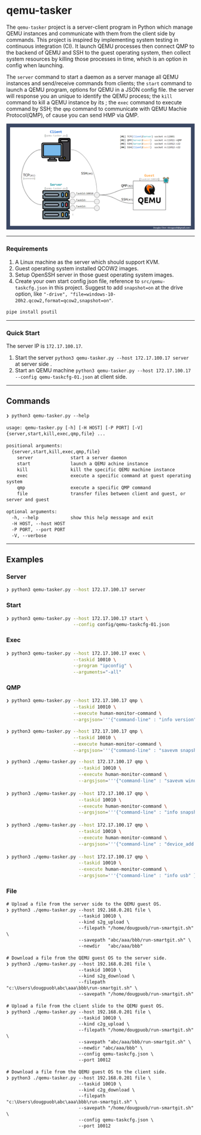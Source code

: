 # qemu-tasker

The `qemu-tasker` project is a server-client program in Python which manage QEMU instances and communicate with them from the client side by commands. This project is inspired by implementing system testing in continuous integration (CI). It launch QEMU processes then connect QMP to the backend of QEMU and SSH to the guest operating system, then collect system resources by killing those processes in time, which is an option in config when launching.

The `server` command to start a daemon as a server manage all QEMU instances and send/receive commands from clients; the `start` command to launch a QEMU program, options for QEMU in a JSON config file. the server will response you an unique <TASKID> to identify the QEMU process; the `kill` command to kill a QEMU instance by its <TASKID>; the `exec` command to execute command by SSH; the `qmp` command to communicate with QEMU Machie Protocol(QMP), of cause you can send HMP via QMP.

![Figure](doc/figure.png)


----------

### Requirements

1. A Linux machine as the server which should support KVM.
2. Guest operating system installed QCOW2 images.
3. Setup OpenSSH server in those guest operating system images.
4. Create your own start config json file, reference to `src/qemu-taskcfg.json` in this project. Suggest to add `snapshot=on` at the drive option, like `"-drive", "file=windows-10-20h2.qcow2,format=qcow2,snapshot=on"`.


``` bash
pipe install psutil
```

----------

### Quick Start
The server IP is `172.17.100.17`.

1. Start the server `python3 qemu-tasker.py --host 172.17.100.17 server` at server side .
2. Start an QEMU machine `python3 qemu-tasker.py --host 172.17.100.17 --config qemu-taskcfg-01.json` at client side.


----------

## Commands

```
❯ python3 qemu-tasker.py --help

usage: qemu-tasker.py [-h] [-H HOST] [-P PORT] [-V] {server,start,kill,exec,qmp,file} ...

positional arguments:
  {server,start,kill,exec,qmp,file}
    server              start a server daemon
    start               launch a QEMU achine instance
    kill                kill the specific QEMU machine instance
    exec                execute a specific command at guest operating system
    qmp                 execute a specific QMP command
    file                transfer files between client and guest, or server and guest

optional arguments:
  -h, --help            show this help message and exit
  -H HOST, --host HOST
  -P PORT, --port PORT
  -V, --verbose

```

----------

## Examples

### Server
``` bash
❯ python3 qemu-tasker.py --host 172.17.100.17 server
```
### Start
``` bash
❯ python3 qemu-tasker.py --host 172.17.100.17 start \
                         --config config/qemu-taskcfg-01.json
```

### Exec
``` bash
❯ python3 qemu-tasker.py --host 172.17.100.17 exec \
                         --taskid 10010 \
                         --program "ipconfig" \
                         --arguments="-all"
```

### QMP

``` bash
❯ python3 qemu-tasker.py --host 172.17.100.17 qmp \
                         --taskid 10010 \
                         --execute human-monitor-command \
                         --argsjson='''{"command-line" : "info version" }'''
```

``` bash
❯ python3 qemu-tasker.py --host 172.17.100.17 qmp \
                         --taskid 10010 \
                         --execute human-monitor-command \
                         --argsjson='''{"command-line" : "savevm snapshot01" }'''
```

``` bash
❯ python3 ./qemu-tasker.py --host 172.17.100.17 qmp \
                           --taskid 10010 \
                           --execute human-monitor-command \
                           --argsjson='''{"command-line" : "savevm winusb" }'''

❯ python3 ./qemu-tasker.py --host 172.17.100.17 qmp \
                           --taskid 10010 \
                           --execute human-monitor-command \
                           --argsjson='''{"command-line" : "info snapshots" }'''

❯ python3 ./qemu-tasker.py --host 172.17.100.17 qmp \
                           --taskid 10010 \
                           --execute human-monitor-command \
                           --argsjson='''{"command-line" : "device_add usb-winusb,id=winusb-01,pcap=winusb-01.pcap" }'''

❯ python3 ./qemu-tasker.py --host 172.17.100.17 qmp \
                           --taskid 10010 \
                           --execute human-monitor-command \
                           --argsjson='''{"command-line" : "info usb" }'''
```

### File

```
# Upload a file from the server side to the QEMU guest OS.
❯ python3 ./qemu-tasker.py --host 192.168.0.201 file \
                           --taskid 10010 \
                           --kind s2g_upload \
                           --filepath "/home/dougpuob/run-smartgit.sh" \
                           --savepath "abc/aaa/bbb/run-smartgit.sh" \
                           --newdir   "abc/aaa/bbb"

# Download a file from the QEMU guest OS to the server side.
❯ python3 ./qemu-tasker.py --host 192.168.0.201 file \
                           --taskid 10010 \
                           --kind s2g_download \
                           --filepath "c:\Users\dougpuob\abc\aaa\bbb\run-smartgit.sh" \
                           --savepath "/home/dougpuob/run-smartgit.sh"

# Upload a file from the client slide to the QEMU guest OS.
❯ python3 ./qemu-tasker.py --host 192.168.0.201 file \
                           --taskid 10010 \
                           --kind c2g_upload \
                           --filepath "/home/dougpuob/run-smartgit.sh" \
                           --savepath "abc/aaa/bbb/run-smartgit.sh" \
                           --newdir "abc/aaa/bbb" \
                           --config qemu-taskcfg.json \
                           --port 10012

# Download a file from the QEMU guest OS to the client side.
❯ python3 ./qemu-tasker.py --host 192.168.0.201 file \
                           --taskid 10010 \
                           --kind c2g_download \
                           --filepath "c:\Users\dougpuob\abc\aaa\bbb\run-smartgit.sh" \
                           --savepath "/home/dougpuob/run-smartgit.sh" \
                           --config qemu-taskcfg.json \
                           --port 10012
```